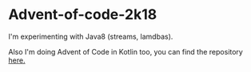# Advent-of-code-2k18

I'm experimenting with Java8 (streams, lamdbas).

Also I'm doing Advent of Code in Kotlin too, you can find the repository [here.](https://github.com/wildangerm/advent-of-code-2k18-kt)
